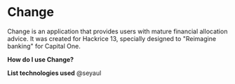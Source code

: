 # Change

Change is an application that provides users with mature financial allocation advice. It was created for Hackrice 13, specially designed to "Reimagine banking" for Capital One.

**How do I use Change?**

**List technologies used** @seyaul
